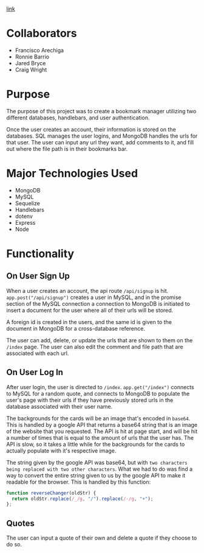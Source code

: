 [link](https://calm-ocean-96864.herokuapp.com/)

# **Collaborators**

* Francisco Arechiga
* Ronnie Barrio
* Jared Bryce
* Craig Wright

# **Purpose**

The purpose of this project was to create a bookmark manager utilizing two different databases, handlebars, and user authentication. 

Once the user creates an account, their information is stored on the databases. SQL manages the user logins, and MongoDB handles the urls for that user. The user can input any url they want, add comments to it, and fill out where the file path is in their bookmarks bar.

# **Major Technologies Used**

* MongoDB
* MySQL
* Sequelize
* Handlebars
* dotenv
* Express
* Node

# **Functionality**

## **On User Sign Up**

When a user creates an account, the api route `/api/signup` is hit. `app.post("/api/signup")` creates a user in MySQL, and in the promise section of the MySQL connection a connection to MongoDB is initiated to insert a document for the user where all of their urls will be stored.

A foreign id is created in the users, and the same id is given to the document in MongoDB for a cross-database reference. 

The user can add, delete, or update the urls that are shown to them on the `/index` page. The user can also edit the comment and file path that are associated with each url.

## **On User Log In**

After user login, the user is directed to `/index`. `app.get("/index")` connects to MySQL for a random quote, and connects to MongoDB to populate the user's page with their urls if they have previously stored urls in the database associated with their user name.

The backgrounds for the cards will be an image that's encoded in `base64`. This is handled by a google API that returns a base64 string that is an image of the website that you requested. The API is hit at page start, and will be hit a number of times that is equal to the amount of urls that the user has. The API is slow, so it takes a little while for the backgrounds for the cards to actually populate with it's respective image. 

The string given by the google API was base64, but with `two characters being replaced with two other characters`. What we had to do was find a way to convert the entire string given to us by the google API to make it readable for the browser. This is handled by this function:

```javascript
function reverseChanger(oldStr) {
  return oldStr.replace(/_/g, "/").replace(/-/g, "+");
};
```

## **Quotes**

The user can input a quote of their own and delete a quote if they choose to do so. 

